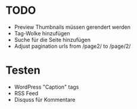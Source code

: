 TODO
=====

* Preview Thumbnails müssen gerendert werden
* Tag-Wolke hinzufügen
* Suche für die Seite hinzufügen
* Adjust pagination urls from /page2/ to /page/2/

Testen
=======
* WordPress "Caption" tags
* RSS Feed
* Disquss für Kommentare
